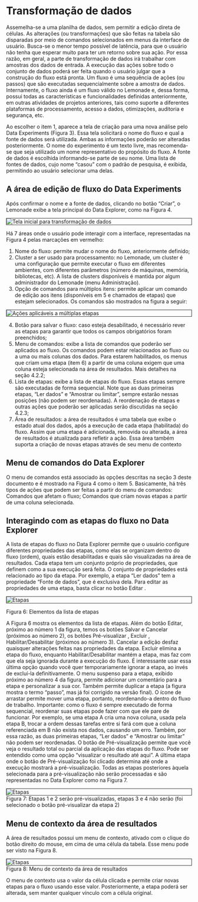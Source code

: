 <style scoped>
img {
  border: 1px solid #222;
  display: block;
  margin-left: auto;
  margin-right: auto;
}

:root.dark img {
  border: 1px solid #eee;
  padding: 1px;
 
}
</style>

# Transformação de dados

Assemelha-se a uma planilha de dados, sem permitir a edição direta de células. 
As alterações (ou transformações) que são feitas na tabela são disparadas por 
meio de comandos selecionados em menus da interface de usuário. Busca-se o menor 
tempo possível de latência, para que o usuário não tenha que esperar muito para 
ter um retorno sobre sua ação. Por essa razão, em geral, a parte de 
transformação de dados irá trabalhar com amostras dos dados de entrada. A 
execução das ações sobre todo o conjunto de dados poderá ser feita quando o 
usuário julgar que a construção do fluxo está pronta. Um fluxo é uma sequência 
de ações (ou passos) que são executadas sequencialmente sobre a amostra de 
dados. Internamente, o fluxo ainda é um fluxo válido no Lemonade e, dessa forma, 
possui todas as características e funcionalidades definidas anteriormente, em 
outras atividades de projetos anteriores, tais como suporte a diferentes 
plataformas de processamento, acesso a dados, otimizações, auditoria e 
segurança, etc.

Ao escolher o item 1, aparece a tela de criação para uma nova análise pelo 
Data Experiments (Figura 3). Essa tela solicitará o nome do fluxo e qual a 
fonte de dados será utilizada. Ambas as informações poderão ser alteradas 
posteriormente. O nome do experimento é um texto livre, mas recomenda-se que 
seja utilizado um nome representativo do propósito do fluxo. A fonte de dados é 
escolhida informando-se parte de seu nome. Uma lista de fontes de dados, cujo 
nome “casou” com o padrão de pesquisa, é exibida, permitindo ao usuário 
selecionar uma delas.

## A área de edição de fluxo do Data Experiments
Após confirmar o nome e a fonte de dados, clicando no botão “Criar”, o Lemonade 
exibe a tela principal do Data Explorer, como na Figura 4.

![Tela inicial para transformação de dados](./data-explorer-sections.png)


Há 7 áreas onde o usuário pode interagir com a interface, representadas na 
Figura 4 pelas marcações em vermelho:

1. Nome do fluxo: permite mudar o nome do fluxo, anteriormente definido;
2. Cluster a ser usado para processamento: no Lemonade, um cluster é uma configuração que permite executar o fluxo em diferentes ambientes, com diferentes parâmetros (número de máquinas, memória, bibliotecas, etc). A lista de clusters disponíveis é mantida por algum administrador do Lemonade (menu Administração).
3. Opção de comandos para múltiplos itens: permite aplicar um comando de edição aos itens (disponíveis em 5 e chamados de etapas) que estejam selecionados. Os comandos são mostrados na figura a seguir:

![Ações aplicáveis a múltiplas etapas](./group-actions-section.png)

4. Botão para salvar o fluxo: caso esteja desabilitado, é necessário rever as etapas para garantir que todos os campos obrigatórios foram preenchidos;
5. Menu de comandos: exibe a lista de comandos que poderão ser aplicados ao fluxo. Os comandos podem estar relacionados ao fluxo ou a uma ou mais colunas dos dados. Para estarem habilitados, os menus que criam uma etapa (item 6) a partir de uma coluna exigem que uma coluna esteja selecionada na área de resultados. Mais detalhes na seção 4.2.2;
6. Lista de etapas: exibe a lista de etapas do fluxo. Essas etapas sempre são executadas de forma sequencial. Note que as duas primeiras etapas, “Ler dados” e “Amostrar ou limitar”, sempre estarão nessas posições (não podem ser reordenadas). A reordenação de etapas e outras ações que poderão ser aplicadas serão discutidas na seção 4.2.3;
7. Área de resultados: a área de resultados é uma tabela que exibe o estado atual dos dados, após a execução de cada etapa (habilitada) do fluxo. Assim que uma etapa é adicionada, removida ou alterada, a área de resultados é atualizada para refletir a ação. Essa área também suporta a criação de novas etapas através de seu menu de contexto

## Menu de comandos do Data Explorer
O menu de comandos está associado às opções descritas na seção 3 deste documento 
e é mostrado na Figura 4 como o item 5. Basicamente, há três tipos de ações que 
podem ser feitas a partir do menu de comandos:
Comandos que afetam o fluxo;
Comandos que criam novas etapas a partir de uma coluna selecionada.

## Interagindo com as etapas do fluxo no Data Explorer
A lista de etapas do fluxo no Data Explorer permite que o usuário configure 
diferentes propriedades das etapas, como elas se organizam dentro do fluxo 
(ordem), quais estão desabilitadas e quais são visualizadas na área de 
resultados.
Cada etapa tem um conjunto próprio de propriedades, que definem como a sua 
execução será feita. O conjunto de propriedades está relacionado ao tipo da 
etapa. Por exemplo, a etapa “Ler dados” tem a propriedade “Fonte de dados”, 
que é exclusiva dela. Para editar as propriedades de uma etapa, basta clicar 
no botão Editar .

![Etapas](./data-explorer-elements.png)

Figura 6: Elementos da lista de etapas

A Figura 6 mostra os elementos da lista de etapas. Além do botão Editar, próximo ao número 1 da figura, temos os botões Salvar  e Cancelar (próximos ao número 2), os botões Pré-visualizar , Excluir , Habilitar/Desabilitar  (próximos ao número 3). Cancelar a edição desfaz quaisquer alterações feitas nas propriedades da etapa. 
Excluir elimina a etapa do fluxo, enquanto Habilitar/Desabilitar mantém a etapa, mas faz com que ela seja ignorada durante a execução do fluxo. É interessante usar essa última opção quando você quer temporariamente ignorar a etapa, ao invés de excluí-la definitivamente. 
O menu suspenso para a etapa, exibido próximo ao número 4 da figura, permite adicionar um comentário para a etapa e personalizar a sua cor. Também permite duplicar a etapa (a figura mostra o termo “passo”, mas já foi corrigido na versão final).
O ícone de arrastar  permite mover uma etapa, portanto, reordenando-a dentro do fluxo de trabalho. Importante: como o fluxo é sempre executado de forma sequencial, reordenar suas etapas pode fazer com que ele pare de funcionar. Por exemplo, se uma etapa A cria uma nova coluna, usada pela etapa B, trocar a ordem dessas tarefas entre si fará com que a coluna referenciada em B não exista nos dados, causando um erro. Também, por essa razão, as duas primeiras etapas, “Ler dados” e “Amostrar ou limitar” não podem ser reordenadas.
O botão de Pré-visualização permite que você veja o resultado total ou parcial da aplicação das etapas do fluxo. Pode ser entendido como uma opção “visualizar o resultado até aqui”. A última etapa onde o botão de Pré-visualização foi clicado determina até onde a execução mostrará a pré-visualização. Todas as etapas posteriores àquela selecionada para a pré-visualização não serão processadas e são representadas no Data Explorer como na Figura 7.

![Etapas](./data-explorer-show-steps.png)
Figura 7: Etapas 1 e 2 serão pré-visualizadas, etapas 3 e 4 não serão (foi selecionado o botão pré-visualizar da etapa 2)

## Menu de contexto da área de resultados
A área de resultados possui um menu de contexto, ativado com o clique do botão direito do mouse, em cima de uma célula da tabela. Esse menu pode ser visto na Figura 8.


![Etapas](./data-explorer-context-menu.png)
Figura 8: Menu de contexto da área de resultados

O menu de contexto usa o valor da célula clicada e permite criar novas etapas para o fluxo usando esse valor. Posteriormente, a etapa poderá ser alterada, sem manter qualquer vínculo com a célula original.
